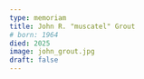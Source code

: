 ```yaml
---
type: memoriam
title: John R. "muscatel" Grout
# born: 1964
died: 2025
image: john_grout.jpg
draft: false
---
```

